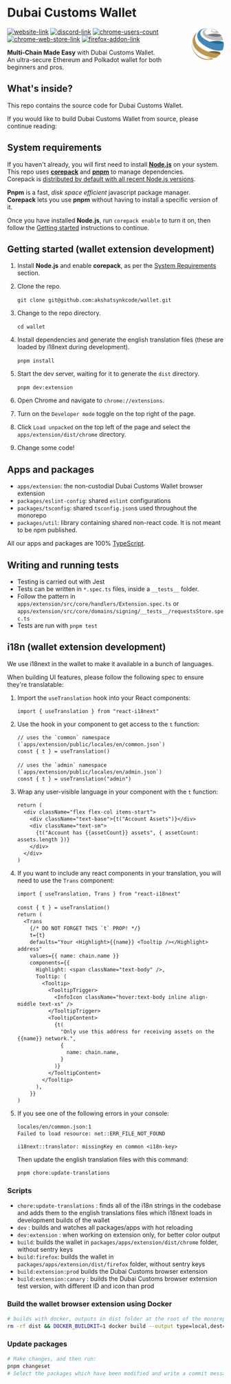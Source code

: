 # Dubai Customs Wallet

<img src="talisman.svg" alt="Talisman" width="15%" align="right" />

[![website-link](https://img.shields.io/website?label=talisman.xyz&style=flat-square&up_message=online&url=https%3A%2F%2Ftalisman.xyz)](https://talisman.xyz)
[![discord-link](https://img.shields.io/discord/858891448271634473?logo=discord&logoColor=white&style=flat-square)](https://discord.gg/talisman)
[![chrome-users-count](https://img.shields.io/chrome-web-store/users/fijngjgcjhjmmpcmkeiomlglpeiijkld?logo=google-chrome&logoColor=white&style=flat-square)](https://chromewebstore.google.com/detail/talisman-ethereum-and-pol/fijngjgcjhjmmpcmkeiomlglpeiijkld)  
[![chrome-web-store-link](https://img.shields.io/chrome-web-store/v/fijngjgcjhjmmpcmkeiomlglpeiijkld?logo=google-chrome&logoColor=white&style=flat-square)](https://chromewebstore.google.com/detail/talisman-ethereum-and-pol/fijngjgcjhjmmpcmkeiomlglpeiijkld)
[![firefox-addon-link](https://img.shields.io/amo/v/talisman-wallet-extension?logo=firefox&logoColor=white&style=flat-square)](https://addons.mozilla.org/en-US/firefox/addon/talisman-wallet-extension)

**Multi-Chain Made Easy** with Dubai Customs Wallet.  
An ultra-secure Ethereum and Polkadot wallet for both beginners and pros.

## What's inside?

This repo contains the source code for Dubai Customs Wallet. 

If you would like to build Dubai Customs Wallet from source, please continue reading:

## System requirements

If you haven't already, you will first need to install **[Node.js](https://nodejs.org/en/download)** on your system.  
This repo uses **[corepack](https://github.com/nodejs/corepack)** and **[pnpm](https://pnpm.io)** to manage dependencies.  
Corepack is [distributed by default with all recent Node.js versions](https://nodejs.org/api/corepack.html).

**Pnpm** is a fast, _disk space efficient_ javascript package manager.  
**Corepack** lets you use **pnpm** without having to install a specific version of it.

Once you have installed **Node.js**, run `corepack enable` to turn it on, then follow the [Getting started](#getting-started-wallet-extension-development) instructions to continue.

## Getting started (wallet extension development)

1. Install **Node.js** and enable **corepack**, as per the [System Requirements](#system-requirements) section.

1. Clone the repo.

   `git clone git@github.com:akshatsynkcode/wallet.git`

1. Change to the repo directory.

   `cd wallet`

1. Install dependencies and generate the english translation files (these are loaded by i18next during development).

   `pnpm install`

1. Start the dev server, waiting for it to generate the `dist` directory.

   `pnpm dev:extension`

1. Open Chrome and navigate to `chrome://extensions`.
1. Turn on the `Developer mode` toggle on the top right of the page.
1. Click `Load unpacked` on the top left of the page and select the `apps/extension/dist/chrome` directory.
1. Change some code!

## Apps and packages

- `apps/extension`: the non-custodial Dubai Customs Wallet browser extension
- `packages/eslint-config`: shared `eslint` configurations
- `packages/tsconfig`: shared `tsconfig.json`s used throughout the monorepo
- `packages/util`: library containing shared non-react code. It is not meant to be npm published.

All our apps and packages are 100% [TypeScript](https://www.typescriptlang.org/).

## Writing and running tests

- Testing is carried out with Jest
- Tests can be written in `*.spec.ts` files, inside a `__tests__` folder.
- Follow the pattern in `apps/extension/src/core/handlers/Extension.spec.ts` or `apps/extension/src/core/domains/signing/__tests__/requestsStore.spec.ts`
- Tests are run with `pnpm test`

## i18n (wallet extension development)

We use i18next in the wallet to make it available in a bunch of languages.

When building UI features, please follow the following spec to ensure they're translatable:

1. Import the `useTranslation` hook into your React components:

   ```tsx
   import { useTranslation } from "react-i18next"
   ```

1. Use the hook in your component to get access to the `t` function:

   ```tsx
   // uses the `common` namespace (`apps/extension/public/locales/en/common.json`)
   const { t } = useTranslation()

   // uses the `admin` namespace (`apps/extension/public/locales/en/admin.json`)
   const { t } = useTranslation("admin")
   ```

1. Wrap any user-visible language in your component with the `t` function:

   ```tsx
   return (
     <div className="flex flex-col items-start">
       <div className="text-base">{t("Account Assets")}</div>
       <div className="text-sm">
         {t("Account has {{assetCount}} assets", { assetCount: assets.length })}
       </div>
     </div>
   )
   ```

1. If you want to include any react components in your translation, you will need to use the `Trans` component:

   ```tsx
   import { useTranslation, Trans } from "react-i18next"

   const { t } = useTranslation()
   return (
     <Trans
       {/* DO NOT FORGET THIS `t` PROP! */}
       t={t}
       defaults="Your <Highlight>{{name}} <Tooltip /></Highlight> address"
       values={{ name: chain.name }}
       components={{
         Highlight: <span className="text-body" />,
         Tooltip: (
           <Tooltip>
             <TooltipTrigger>
               <InfoIcon className="hover:text-body inline align-middle text-xs" />
             </TooltipTrigger>
             <TooltipContent>
               {t(
                 "Only use this address for receiving assets on the {{name}} network.",
                 {
                   name: chain.name,
                 }
               )}
             </TooltipContent>
           </Tooltip>
         ),
       }}
   )
   ```

1. If you see one of the following errors in your console:

   ```
   locales/en/common.json:1
   Failed to load resource: net::ERR_FILE_NOT_FOUND
   ```

   ```
   i18next::translator: missingKey en common <i18n-key>
   ```

   Then update the english translation files with this command:

   ```sh
   pnpm chore:update-translations
   ```

### Scripts

- `chore:update-translations` : finds all of the i18n strings in the codebase and adds them to the english translations files which i18next loads in development builds of the wallet
- `dev` : builds and watches all packages/apps with hot reloading
- `dev:extension` : when working on extension only, for better color output
- `build`: builds the wallet in `packages/apps/extension/dist/chrome` folder, without sentry keys
- `build:firefox`: builds the wallet in `packages/apps/extension/dist/firefox` folder, without sentry keys
- `build:extension:prod` builds the Dubai Customs browser extension
- `build:extension:canary` : builds the Dubai Customs browser extension test version, with different ID and icon than prod

### Build the wallet browser extension using Docker

```bash
# builds with docker, outputs in dist folder at the root of the monorepo
rm -rf dist && DOCKER_BUILDKIT=1 docker build --output type=local,dest=./dist .
```

### Update packages

```bash
# Make changes, and then run:
pnpm changeset
# Select the packages which have been modified and write a commit message
```
